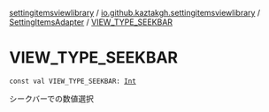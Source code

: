 [settingitemsviewlibrary](../../index.md) / [io.github.kaztakgh.settingitemsviewlibrary](../index.md) / [SettingItemsAdapter](index.md) / [VIEW_TYPE_SEEKBAR](./-v-i-e-w_-t-y-p-e_-s-e-e-k-b-a-r.md)

# VIEW_TYPE_SEEKBAR

`const val VIEW_TYPE_SEEKBAR: `[`Int`](https://kotlinlang.org/api/latest/jvm/stdlib/kotlin/-int/index.html)

シークバーでの数値選択

